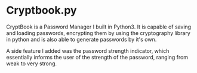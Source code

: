# Cryptbook.py
CryptBook is a Password Manager I built in Python3. It is capable of saving and loading passwords, encrypting them by using the cryptography library in python and is also able to generate passwords by it's own.

A side feature I added was the password strength indicator, which essentially informs the user of the strength of the password, ranging from weak to very strong.
